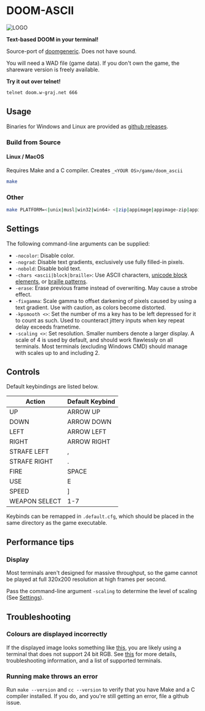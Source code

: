 # DOOM-ASCII

![LOGO](screenshots/logo.png)

**Text-based DOOM in your terminal!**

Source-port of [doomgeneric](https://github.com/ozkl/doomgeneric). Does not have sound.

You will need a WAD file (game data). If you don't own the game, the shareware version is freely available.

**Try it out over telnet!**
```sh
telnet doom.w-graj.net 666
```

## Usage
Binaries for Windows and Linux are provided as [github releases](https://github.com/wojciech-graj/doom-ascii/releases).

### Build from Source
#### Linux / MacOS
Requires Make and a C compiler. Creates `_<YOUR OS>/game/doom_ascii`
```sh
make
```

### Other
```sh
make PLATFORM=<|unix|musl|win32|win64> <|zip|appimage|appimage-zip|appimage-release|release|clean|clean-all>
```

## Settings
The following command-line arguments can be supplied:
- `-nocolor`: Disable color.
- `-nograd`: Disable text gradients, exclusively use fully filled-in pixels.
- `-nobold`: Disable bold text.
- `-chars <ascii|block|braille>`: Use ASCII characters, [unicode block elements](https://en.wikipedia.org/wiki/Block_Elements), or [braille patterns](https://en.wikipedia.org/wiki/Braille_Patterns).
- `-erase`: Erase previous frame instead of overwriting. May cause a strobe effect.
- `-fixgamma`: Scale gamma to offset darkening of pixels caused by using a text gradient. Use with caution, as colors become distorted.
- `-kpsmooth <>`: Set the number of ms a key has to be left depressed for it to count as such. Used to counteract jittery inputs when key repeat delay exceeds frametime.
- `-scaling <>`: Set resolution. Smaller numbers denote a larger display. A scale of 4 is used by default, and should work flawlessly on all terminals. Most terminals (excluding Windows CMD) should manage with scales up to and including 2.

## Controls
Default keybindings are listed below.

|Action         |Default Keybind|
|---------------|---------------|
|UP             |ARROW UP		|
|DOWN			|ARROW DOWN		|
|LEFT			|ARROW LEFT		|
|RIGHT			|ARROW RIGHT	|
|STRAFE LEFT	|,				|
|STRAFE RIGHT	|.				|
|FIRE			|SPACE			|
|USE			|E				|
|SPEED			|]				|
|WEAPON SELECT  |1-7            |

Keybinds can be remapped in `.default.cfg`, which should be placed in the same directory as the game executable.

## Performance tips
### Display
Most terminals aren't designed for massive throughput, so the game cannot be played at full 320x200 resolution at high frames per second.

Pass the command-line argument `-scaling` to determine the level of scaling (See [Settings](#settings)).

## Troubleshooting
### Colours are displayed incorrectly
If the displayed image looks something like [this](https://github.com/wojciech-graj/doom-ascii/issues/8), you are likely using a terminal that does not support 24 bit RGB. See [this](https://github.com/termstandard/colors) for more details, troubleshooting information, and a list of supported terminals.

### Running make throws an error
Run `make --version` and `cc --version` to verify that you have Make and a C compiler installed. If you do, and you're still getting an error, file a github issue.

